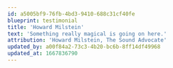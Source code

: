 ```yaml
---
id: a5005bf9-76fb-4bd3-9410-688c31cf40fe
blueprint: testimonial
title: 'Howard Milstein'
text: 'Something really magical is going on here.'
attribution: 'Howard Milstein, The Sound Advocate'
updated_by: a00f84a2-73c3-4b20-bc6b-8ff14df49968
updated_at: 1667836790
---
```

